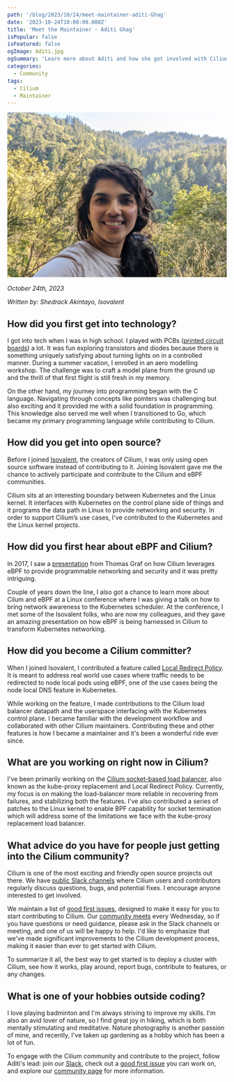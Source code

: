 ```yaml
---
path: '/blog/2023/10/24/meet-maintainer-aditi-Ghag'
date: '2023-10-24T10:00:00.000Z'
title: 'Meet the Maintainer - Aditi Ghag'
isPopular: false
isFeatured: false
ogImage: Aditi.jpg
ogSummary: 'Learn more about Aditi and how she got involved with Cilium'
categories:
  - Community
tags:
  - Cilium
  - Maintainer
---
```


![Aditi Ghag](Aditi.jpg)

_October 24th, 2023_

_Written by: Shedrack Akintayo, Isovalent_

## How did you first get into technology?

I got into tech when I was in high school. I played with PCBs ([printed circuit boards](https://en.wikipedia.org/wiki/Printed_circuit_board)) a lot. It was fun exploring transistors and diodes because there is something uniquely satisfying about turning lights on in a controlled manner. During a summer vacation, I enrolled in an aero modelling workshop. The challenge was to craft a model plane from the ground up and the thrill of that first flight is still fresh in my memory.

On the other hand, my journey into programming began with the C language. Navigating through concepts like pointers was challenging but also exciting and it provided me with a solid foundation in programming. This knowledge also served me well when I transitioned to Go, which became my primary programming language while contributing to Cilium.

## How did you get into open source?

Before I joined [Isovalent](https://isovalent.com/), the creators of Cilium, I was only using open source software instead of contributing to it. Joining Isovalent gave me the chance to actively participate and contribute to the Cilium and eBPF communities.

Cilium sits at an interesting boundary between Kubernetes and the Linux kernel. It interfaces with Kubernetes on the control plane side of things and it programs the data path in Linux to provide networking and security. In order to support Cilium’s use cases, I've contributed to the Kubernetes and the Linux kernel projects.

## How did you first hear about eBPF and Cilium?

In 2017, I saw a [presentation](https://www.youtube.com/watch?v=k0KQz6JrKXc) from Thomas Graf on how Cilium leverages eBPF to provide programmable networking and security and it was pretty intriguing.

Couple of years down the line, I also got a chance to learn more about Cilum and eBPF at a Linux conference where I was giving a talk on how to bring network awareness to the Kubernetes scheduler. At the conference, I met some of the Isovalent folks, who are now my colleagues, and they gave an amazing presentation on how eBPF is being harnessed in Cilium to transform Kubernetes networking.

## How did you become a Cilium committer?

When I joined Isovalent, I contributed a feature called [Local Redirect Policy](https://docs.cilium.io/en/stable/network/kubernetes/local-redirect-policy/). It is meant to address real world use cases where traffic needs to be redirected to node local pods using eBPF, one of the use cases being the node local DNS feature in Kubernetes.

While working on the feature, I made contributions to the Cilium load balancer datapath and the userspace interfacing with the Kubernetes control plane. I became familiar with the development workflow and collaborated with other Cilium maintainers. Contributing these and other features is how I became a maintainer and it's been a wonderful ride ever since.

## What are you working on right now in Cilium?

I've been primarily working on the [Cilium socket-based load balancer](https://docs.cilium.io/en/stable/network/kubernetes/kubeproxy-free/), also known as the kube-proxy replacement and Local Redirect Policy. Currently, my focus is on making the load-balancer more reliable in recovering from failures, and stabilizing both the features. I've also contributed a series of patches to the Linux kernel to enable BPF capability for socket termination which will address some of the limitations we face with the kube-proxy replacement load balancer.

## What advice do you have for people just getting into the Cilium community?

Cilium is one of the most exciting and friendly open source projects out there. We have [public Slack channels](https://slack.cilium.io/) where Cilium users and contributors regularly discuss questions, bugs, and potential fixes. I encourage anyone interested to get involved.

We maintain a list of [good first issues](https://github.com/cilium/cilium/issues?q=is%3Aopen+is%3Aissue+label%3Agood-first-issue), designed to make it easy for you to start contributing to Cilium. Our [community meets](https://docs.cilium.io/en/latest/community/community/) every Wednesday, so if you have questions or need guidance, please ask in the Slack channels or meeting, and one of us will be happy to help. I'd like to emphasize that we've made significant improvements to the Cilium development process, making it easier than ever to get started with Cilium.

To summarize it all, the best way to get started is to deploy a cluster with Cilium, see how it works, play around, report bugs, contribute to features, or any changes.

## What is one of your hobbies outside coding?

I love playing badminton and I'm always striving to improve my skills. I'm also an avid lover of nature, so I find great joy in hiking, which is both mentally stimulating and meditative. Nature photography is another passion of mine, and recently, I've taken up gardening as a hobby which has been a lot of fun.

To engage with the Cilium community and contribute to the project, follow Aditi's lead: join our [Slack](https://cilium.herokuapp.com/), check out a [good first issue](https://github.com/cilium/cilium/issues?q=is%3Aopen+is%3Aissue+label%3Agood-first-issue) you can work on, and explore our [community page](https://cilium.io/get-involved/) for more information.
